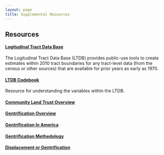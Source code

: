 ```yaml
---
layout: page
title: Supplemental Resources
---
```


## Resources
 
#### [Logitudinal Tract Data Base](https://s4.ad.brown.edu/projects/diversity/Researcher/Bridging.htm)

The Logitudinal Tract Data Base (LTDB) provides public-use tools to create estimates within 2010 tract boundaries for any tract-level data (from the census or other sources) that are available for prior years as early as 1970. 

#### [LTDB Codebook](/files/LTBD-codebook.pdf)

Resource for understanding the variables within the LTDB.

#### [Community Land Trust Overview](https://www.youtube.com/watch?time_continue=2&v=iWzmZjym8d4&feature=emb_logo)

#### [Gentrification Overview](https://www.youtube.com/watch?v=V0zAvlmzDFc)

#### [Gentrification In America](/files/gentrification-in-america-report.pdf)

#### [Gentrification Methedology](/files/gentrification-methodology.pdf)

#### [Displacement or Gentrification](/files/displacement-or-succession.pdf)
